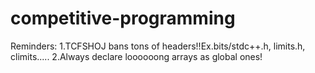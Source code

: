 # competitive-programming
Reminders:
  1.TCFSHOJ bans tons of headers!!Ex.bits/stdc++.h, limits.h, climits.....
  2.Always declare loooooong arrays as global ones!
